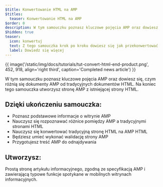 ```yaml
---
$title: Konwertowanie HTML na AMP
$titles:
  teaser: Konwertowanie HTML na AMP
$order: 0
description: W tym samouczku poznasz kluczowe pojęcia AMP oraz dowiesz się, czym różnią się dokumenty AMP od tradycyjnych dokumentów HTML. Na koniec tego samouczka
$hidden: true
teaser:
  icon: konwertuj
  text: Z tego samouczka krok po kroku dowiesz się jak przekonwertować HTML na AMP.
  label: Dowiedz się więcej
---
```


{{ image('/static/img/docs/tutorials/tut-convert-html-end-product.png', 452, 918, align='right third', caption='Completed news article') }}

W tym samouczku poznasz kluczowe pojęcia AMP oraz dowiesz się, czym różnią się dokumenty AMP od tradycyjnych dokumentów HTML. Na koniec tego samouczka utworzysz stronę AMP z istniejącej strony HTML.

## Dzięki ukończeniu samouczka:

- Poznasz podstawowe informacje o witrynie AMP
- Nauczysz się rozpoznawać różnice pomiędzy AMP a tradycyjnymi stronami HTML
- Nauczysz się konwertować tradycyjną stronę HTML na AMP HTML
- Będziesz umieć wykonać walidację strony AMP
- Przygotujesz treść AMP do odnajdywania

## Utworzysz:

Prostą stronę artykułu informacyjnego, zgodną ze specyfikacją AMP i zawierającą typowe funkcje spotykane w mobilnych witrynach informacyjnych.
